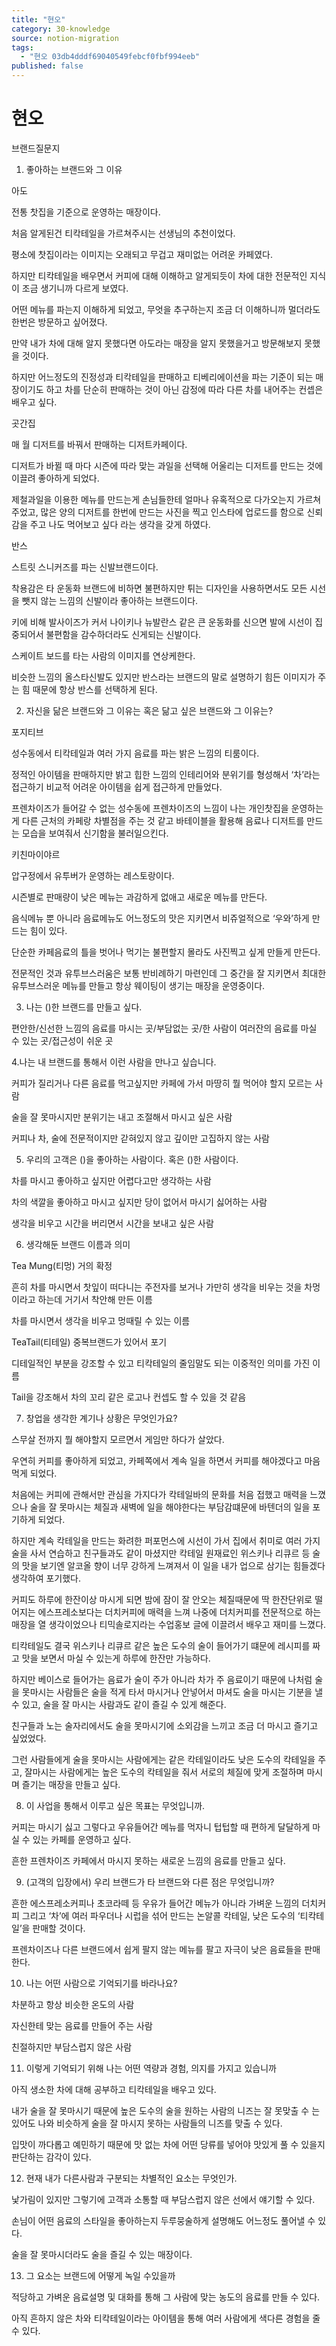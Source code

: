 ```yaml
---
title: "현오"
category: 30-knowledge
source: notion-migration
tags:
  - "현오 03db4dddf69040549febcf0fbf994eeb"
published: false
---
```


# 현오

브랜드질문지

1. 좋아하는 브랜드와 그 이유

아도

전통 찻집을 기준으로 운영하는 매장이다.

처음 알게된건 티칵테일을 가르쳐주시는 선생님의 추천이었다.

평소에 찻집이라는 이미지는 오래되고 무겁고 재미없는 어려운 카페였다.

하지만 티칵테일을 배우면서 커피에 대해 이해하고 알게되듯이 차에 대한 전문적인 지식이 조금 생기니까 다르게 보였다.

어떤 메뉴를 파는지 이해하게 되었고, 무엇을 추구하는지 조금 더 이해하니까 멀더라도 한번은 방문하고 싶어졌다.

만약 내가 차에 대해 알지 못했다면 아도라는 매장을 알지 못했을거고 방문해보지 못했을 것이다.

하지만 어느정도의 진정성과 티칵테일을 판매하고 티베리에이션을 파는 기준이 되는 매장이기도 하고 차를 단순히 판매하는 것이 아닌 감정에 따라 다른 차를 내어주는 컨셉은 배우고 싶다.

곳간집

매 월 디저트를 바꿔서 판매하는 디저트카페이다.

디저트가 바뀔 때 마다 시즌에 따라 맞는 과일을 선택해 어울리는 디저트를 만드는 것에 이끌려 좋아하게 되었다.

제철과일을 이용한 메뉴를 만드는게 손님들한테 얼마나 유혹적으로 다가오는지 가르쳐 주었고, 많은 양의 디저트를 한번에 만드는 사진을 찍고 인스타에 업로드를 함으로 신뢰감을 주고 나도 먹어보고 싶다 라는 생각을 갖게 하였다.

반스

스트릿 스니커즈를 파는 신발브랜드이다.

착용감은 타 운동화 브랜드에 비하면 불편하지만 튀는 디자인을 사용하면서도 모든 시선을 뺏지 않는 느낌의 신발이라 좋아하는 브랜드이다.

키에 비해 발사이즈가 커서 나이키나 뉴발란스 같은 큰 운동화를 신으면 발에 시선이 집중되어서 불편함을 감수하더라도 신게되는 신발이다.

스케이트 보드를 타는 사람의 이미지를 연상케한다.

비슷한 느낌의 올스타신발도 있지만 반스라는 브랜드의 말로 설명하기 힘든 이미지가 주는 힘 때문에 항상 반스를 선택하게 된다.

2. 자신을 닮은 브랜드와 그 이유는 혹은 닮고 싶은 브랜드와 그 이유는?

포지티브

성수동에서 티칵테일과 여러 가지 음료를 파는 밝은 느낌의 티룸이다.

정적인 아이템을 판매하지만 밝고 힙한 느낌의 인테리어와 분위기를 형성해서 ‘차’라는 접근하기 비교적 어려운 아이템을 쉽게 접근하게 만들었다.

프렌차이즈가 들어갈 수 없는 성수동에 프렌차이즈의 느낌이 나는 개인찻집을 운영하는게 다른 근처의 카페랑 차별점을 주는 것 같고 바테이블을 활용해 음료나 디저트를 만드는 모습을 보여줘서 신기함을 불러일으킨다.

키친마이야르

압구정에서 유투버가 운영하는 레스토랑이다.

시즌별로 판매량이 낮은 메뉴는 과감하게 없애고 새로운 메뉴를 만든다.

음식메뉴 뿐 아니라 음료메뉴도 어느정도의 맛은 지키면서 비쥬얼적으로 ‘우와’하게 만드는 힘이 있다.

단순한 카페음료의 틀을 벗어나 먹기는 불편할지 몰라도 사진찍고 싶게 만들게 만든다.

전문적인 것과 유투브스러움은 보통 반비례하기 마련인데 그 중간을 잘 지키면서 최대한 유투브스러운 메뉴를 만들고 항상 웨이팅이 생기는 매장을 운영중이다.

3. 나는 ()한 브랜드를 만들고 싶다.

편안한/신선한 느낌의 음료를 마시는 곳/부담없는 곳/한 사람이 여러잔의 음료를 마실 수 있는 곳/접근성이 쉬운 곳

4.나는 내 브랜드를 통해서 이런 사람을 만나고 싶습니다.

커피가 질리거나 다른 음료를 먹고싶지만 카페에 가서 마땅히 뭘 먹어야 할지 모르는 사람

술을 잘 못마시지만 분위기는 내고 조절해서 마시고 싶은 사람

커피나 차, 술에 전문적이지만 갇혀있지 않고 깊이만 고집하지 않는 사람

5. 우리의 고객은 ()을 좋아하는 사람이다. 혹은 ()한 사람이다.

차를 마시고 좋아하고 싶지만 어렵다고만 생각하는 사람

차의 색깔을 좋아하고 마시고 싶지만 당이 없어서 마시기 싫어하는 사람

생각을 비우고 시간을 버리면서 시간을 보내고 싶은 사람

6. 생각해둔 브랜드 이름과 의미

Tea Mung(티멍) 거의 확정

흔히 차를 마시면서 찻잎이 떠다니는 주전자를 보거나 가만히 생각을 비우는 것을 차멍 이라고 하는데 거기서 착안해 만든 이름

차를 마시면서 생각을 비우고 멍때릴 수 있는 이름

TeaTail(티테일) 중복브랜드가 있어서 포기

디테일적인 부분을 강조할 수 있고 티칵테일의 줄임말도 되는 이중적인 의미를 가진 이름

Tail을 강조해서 차의 꼬리 같은 로고나 컨셉도 할 수 있을 것 같음

7. 창업을 생각한 계기나 상황은 무엇인가요?

스무살 전까지 뭘 해야할지 모르면서 게임만 하다가 살았다.

우연히 커피를 좋아하게 되었고, 카페쪽에서 계속 일을 하면서 커피를 해야겠다고 마음먹게 되었다.

처음에는 커피에 관해서만 관심을 가지다가 칵테일바의 문화를 처음 접했고 매력을 느꼈으나 술을 잘 못마시는 체질과 새벽에 일을 해야한다는 부담감떄문에 바텐더의 일을 포기하게 되었다.

하지만 계속 칵테일을 만드는 화려한 퍼포먼스에 시선이 가서 집에서 취미로 여러 가지 술을 사서 연습하고 친구들과도 같이 마셨지만 칵테일 원재료인 위스키나 리큐르 등 술의 맛을 보기엔 알코올 향이 너무 강하게 느껴져서 이 일을 내가 업으로 삼기는 힘들겠다 생각하여 포기했다.

커피도 하루에 한잔이상 마시게 되면 밤에 잠이 잘 안오는 체질때문에 딱 한잔단위로 떨어지는 에스프레소보다는 더치커피에 매력을 느껴 나중에 더치커피를 전문적으로 하는 매장을 열 생각이었으나 티믹솔로지라는 수업홍보 글에 이끌려서 배우고 재미를 느꼈다.

티칵테일도 결국 위스키나 리큐르 같은 높은 도수의 술이 들어가기 떄문에 레시피를 짜고 맛을 보면서 마실 수 있는게 하루에 한잔만 가능하다.

하지만 베이스로 들어가는 음료가 술이 주가 아니라 차가 주 음료이기 때문에 나처럼 술을 못마시는 사람들은 술을 적게 타서 마시거나 안넣어서 마셔도 술을 마시는 기분을 낼 수 있고, 술을 잘 마시는 사람과도 같이 즐길 수 있게 해준다.

친구들과 노는 술자리에서도 술을 못마시기에 소외감을 느끼고 조금 더 마시고 즐기고 싶었었다.

그런 사람들에게 술을 못마시는 사람에게는 같은 칵테일이라도 낮은 도수의 칵테일을 주고, 잘마시는 사람에게는 높은 도수의 칵테일을 줘서 서로의 체질에 맞게 조절하며 마시며 즐기는 매장을 만들고 싶다.

8. 이 사업을 통해서 이루고 싶은 목표는 무엇입니까.

커피는 마시기 싫고 그렇다고 우유들어간 메뉴를 먹자니 텁텁할 때 편하게 달달하게 마실 수 있는 카페를 운영하고 싶다.

흔한 프렌차이즈 카페에서 마시지 못하는 새로운 느낌의 음료를 만들고 싶다.

9. (고객의 입장에서) 우리 브랜드가 타 브랜드와 다른 점은 무엇입니까?

흔한 에스프레소커피나 초코라떼 등 우유가 들어간 메뉴가 아니라 가벼운 느낌의 더치커피 그리고 ‘차’에 여러 파우더나 시럽을 섞어 만드는 논알콜 칵테일, 낮은 도수의 ‘티칵테일’을 판매할 것이다.

프렌차이즈나 다른 브랜드에서 쉽게 팔지 않는 메뉴를 팔고 자극이 낮은 음료들을 판매한다.

10. 나는 어떤 사람으로 기억되기를 바라나요?

차분하고 항상 비슷한 온도의 사람

자신한테 맞는 음료를 만들어 주는 사람

친절하지만 부담스럽지 않은 사람

11. 이렇게 기억되기 위해 나는 어떤 역량과 경험, 의지를 가지고 있습니까

아직 생소한 차에 대해 공부하고 티칵테일을 배우고 있다.

내가 술을 잘 못마시기 때문에 높은 도수의 술을 원하는 사람의 니즈는 잘 못맞출 수 는 있어도 나와 비슷하게 술을 잘 마시지 못하는 사람들의 니즈를 맞출 수 있다.

입맛이 까다롭고 예민하기 때문에 맛 없는 차에 어떤 당류를 넣어야 맛있게 풀 수 있을지 판단하는 감각이 있다.

12. 현재 내가 다른사람과 구분되는 차별적인 요소는 무엇인가.

낯가림이 있지만 그렇기에 고객과 소통할 때 부담스럽지 않은 선에서 얘기할 수 있다.

손님이 어떤 음료의 스타일을 좋아하는지 두루뭉술하게 설명해도 어느정도 풀어낼 수 있다.

술을 잘 못마시더라도 술을 즐길 수 있는 매장이다.

13. 그 요소는 브랜드에 어떻게 녹일 수있을까

적당하고 가벼운 음료설명 및 대화를 통해 그 사람에 맞는 농도의 음료를 만들 수 있다.

아직 흔하지 않은 차와 티칵테일이라는 아이템을 통해 여러 사람에게 색다른 경험을 줄 수 있다.
